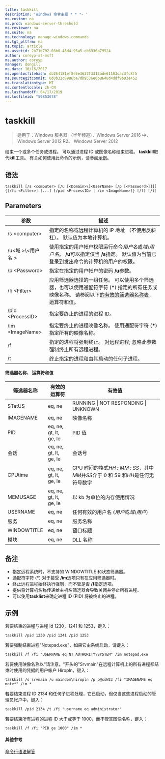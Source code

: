 ```yaml
---
title: taskkill
description: 'Windows 命令主题 * * *- '
ms.custom: na
ms.prod: windows-server-threshold
ms.reviewer: na
ms.suite: na
ms.technology: manage-windows-commands
ms.tgt_pltfrm: na
ms.topic: article
ms.assetid: 2b71e792-08b6-46d4-95a5-cb6336a79524
author: coreyp-at-msft
ms.author: coreyp
manager: dongill
ms.date: 10/16/2017
ms.openlocfilehash: db264181ef8e5e3632f3312ade61183cac3fc8f5
ms.sourcegitcommit: 0d0b32c8986ba7db9536e0b8648d4ddf9b03e452
ms.translationtype: MT
ms.contentlocale: zh-CN
ms.lasthandoff: 04/17/2019
ms.locfileid: "59853078"
---
```

# <a name="taskkill"></a>taskkill

>适用于：Windows 服务器 （半年频道），Windows Server 2016 中，Windows Server 2012 R2、 Windows Server 2012

结束一个或多个任务或进程。 可以通过进程 ID 或图像名称结束进程。 **taskkill**取代**kill**工具。
有关如何使用此命令的示例，请参阅[示例](#BKMK_examples)。

## <a name="syntax"></a>语法
```
taskkill [/s <computer> [/u [<Domain>\]<UserName> [/p [<Password>]]]] {[/fi <Filter>] [...] [/pid <ProcessID> | /im <ImageName>]} [/f] [/t]
```
## <a name="parameters"></a>Parameters
|参数|描述|
|-------|--------|
|/s \<computer>|指定的名称或远程计算机的 IP 地址 （不使用反斜杠）。 默认值为本地计算机。|
|/u\<域 >\\\<用户名 >|使用指定的用户帐户权限运行命令*用户名*或*域*\\*用户名*。 **/u**可以指定仅当 **/s**指定。 默认值为当前已登录到发出命令的计算机的用户的权限。|
|/p \<Password>|指定在指定的用户帐户的密码 **/u**参数。|
|/fi \<Filter>|应用筛选器选择的一组任务。 可以使用多个筛选器，也可以使用通配符字符 (**\***) 指定的所有任务或映像名称。 请参阅以下[的有效的筛选器名称表](#BKMK_table)，运算符和值。|
|/pid \<ProcessID>|指定要终止的进程的进程 ID。|
|/im \<ImageName>|指定要终止的进程映像名称。 使用通配符字符 (**\***) 指定所有的映像名称。|
|/f|指定的进程将强制终止。 对远程进程; 忽略此参数强制终止所有远程进程。|
|/t|终止指定的进程和由其启动的任何子进程。|

#### <a name="BKMK_table"></a>筛选器名称、 运算符和值
|筛选器名称|有效的运算符|有效值|
|--------|----------|----------|
|STatUS|eq, ne|RUNNING &#124; NOT RESPONDING &#124; UNKNOWN|
|IMAGENAME|eq, ne|映像名称|
|PID|eq, ne, gt, lt, ge, le|PID 值|
|会话|eq, ne, gt, lt, ge, le|会话号|
|CPUtime|eq, ne, gt, lt, ge, le|CPU 时间的格式*HH ***:*** MM ***:*** SS*，其中*MM*并*SS*介于 0 和 59 和*HH*是任何无符号数字|
|MEMUSAGE|eq, ne, gt, lt, ge, le|以 kb 为单位的内存使用情况|
|USERNAME|eq, ne|任何有效的用户名 (*用户*或*域*\\*用户*)|
|服务|eq, ne|服务名称|
|WINDOWTITLE|eq, ne|窗口标题|
|模块|eq, ne|DLL 名称|

## <a name="remarks"></a>备注
* 指定远程系统时，不支持的 WINDOWTITLE 和状态筛选器。
* 通配符字符 (**\***) 对于接受 **/im**选项只有在应用筛选器时。
* 终止远程进程始终执行强制，而不管是否 **/f**指定选项。
* 提供将计算机名称传递给主机名筛选器会导致关闭并停止所有进程。
* 可以使用**tasklist**来确定进程 ID (PID) 将被终止的进程。

## <a name="examples"></a>示例
若要结束的进程与进程 Id 1230，1241 和 1253，键入：
```
taskkill /pid 1230 /pid 1241 /pid 1253
```
若要强制结束进程"Notepad.exe"，如果它由系统启动，请键入：
```
taskkill /f /fi "USERNAME eq NT AUTHORITY\SYSTEM" /im notepad.exe
```
若要使用映像名称以"请注意，"开头的"Srvmain"在远程计算机上的所有进程都结束时使用的凭据的用户帐户 Hiropln，键入：
```
taskkill /s srvmain /u maindom\hiropln /p p@ssW23 /fi "IMAGENAME eq note*" /im *
```
若要结束进程 ID 2134 和任何子进程处理，它已启动，但仅当这些进程启动的管理员帐户中，键入：
```
taskkill /pid 2134 /t /fi "username eq administrator"
```
若要结束所有进程的进程 ID 大于或等于 1000，而不管其图像名称，键入：
```
taskkill /f /fi "PID ge 1000" /im *
```

#### <a name="additional-references"></a>其他参考
[命令行语法解答](command-line-syntax-key.md)
